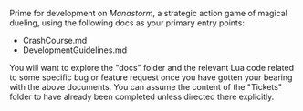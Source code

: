 Prime for development on _Manastorm_, a strategic action game of magical dueling, using the following docs as your primary entry points:

* CrashCourse.md
* DevelopmentGuidelines.md

You will want to explore the "docs" folder and the relevant Lua code related to some specific bug or feature request once you have gotten your bearing with the above documents. You can assume the content of the "Tickets" folder to have already been completed unless directed there explicitly.